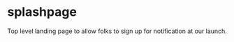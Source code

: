 splashpage
==========
Top level landing page to allow folks to sign up for notification at
our launch.

